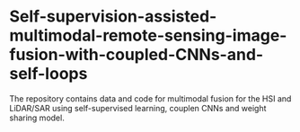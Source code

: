 # Self-supervision-assisted-multimodal-remote-sensing-image-fusion-with-coupled-CNNs-and-self-loops
The repository contains data and code for multimodal fusion for the HSI and LiDAR/SAR using self-supervised learning, couplen CNNs and weight sharing model.
